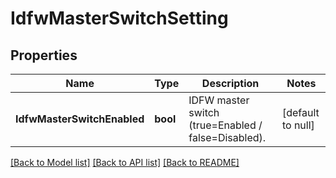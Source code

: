 # IdfwMasterSwitchSetting

## Properties
Name | Type | Description | Notes
------------ | ------------- | ------------- | -------------
**IdfwMasterSwitchEnabled** | **bool** | IDFW master switch (true&#x3D;Enabled / false&#x3D;Disabled). | [default to null]

[[Back to Model list]](../README.md#documentation-for-models) [[Back to API list]](../README.md#documentation-for-api-endpoints) [[Back to README]](../README.md)

